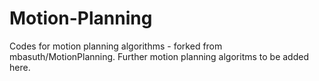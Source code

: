 # Motion-Planning
Codes for motion planning algorithms - forked from mbasuth/MotionPlanning.
Further motion planning algoritms to be added here.
